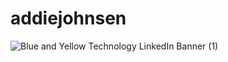 # addiejohnsen
![Blue and Yellow Technology LinkedIn Banner (1)](https://user-images.githubusercontent.com/79018160/126242175-432e4cf7-4730-4d1a-89db-1569408ea106.png)


